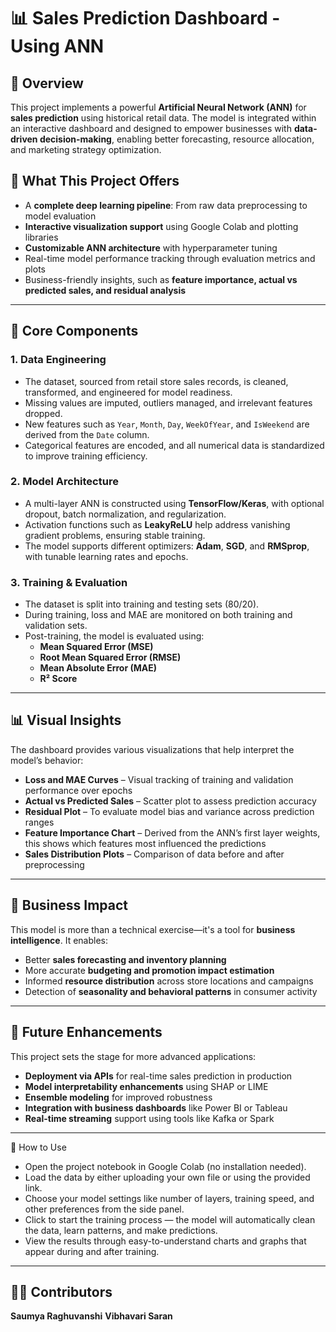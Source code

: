 
# 📊 Sales Prediction Dashboard - Using ANN 

## 🚀 Overview  
This project implements a powerful **Artificial Neural Network (ANN)** for **sales prediction** using historical retail data. The model is integrated within an interactive dashboard and designed to empower businesses with **data-driven decision-making**, enabling better forecasting, resource allocation, and marketing strategy optimization.

## 🔧 What This Project Offers  
- A **complete deep learning pipeline**: From raw data preprocessing to model evaluation  
- **Interactive visualization support** using Google Colab and plotting libraries  
- **Customizable ANN architecture** with hyperparameter tuning  
- Real-time model performance tracking through evaluation metrics and plots  
- Business-friendly insights, such as **feature importance, actual vs predicted sales, and residual analysis**

---

## 🧱 Core Components

### 1. **Data Engineering**
- The dataset, sourced from retail store sales records, is cleaned, transformed, and engineered for model readiness.
- Missing values are imputed, outliers managed, and irrelevant features dropped.
- New features such as `Year`, `Month`, `Day`, `WeekOfYear`, and `IsWeekend` are derived from the `Date` column.
- Categorical features are encoded, and all numerical data is standardized to improve training efficiency.

### 2. **Model Architecture**
- A multi-layer ANN is constructed using **TensorFlow/Keras**, with optional dropout, batch normalization, and regularization.
- Activation functions such as **LeakyReLU** help address vanishing gradient problems, ensuring stable training.
- The model supports different optimizers: **Adam**, **SGD**, and **RMSprop**, with tunable learning rates and epochs.

### 3. **Training & Evaluation**
- The dataset is split into training and testing sets (80/20).
- During training, loss and MAE are monitored on both training and validation sets.
- Post-training, the model is evaluated using:
  - **Mean Squared Error (MSE)**
  - **Root Mean Squared Error (RMSE)**
  - **Mean Absolute Error (MAE)**
  - **R² Score**

---

## 📊 Visual Insights
The dashboard provides various visualizations that help interpret the model’s behavior:

- **Loss and MAE Curves** – Visual tracking of training and validation performance over epochs  
- **Actual vs Predicted Sales** – Scatter plot to assess prediction accuracy  
- **Residual Plot** – To evaluate model bias and variance across prediction ranges  
- **Feature Importance Chart** – Derived from the ANN’s first layer weights, this shows which features most influenced the predictions  
- **Sales Distribution Plots** – Comparison of data before and after preprocessing

---

## 🧠 Business Impact
This model is more than a technical exercise—it's a tool for **business intelligence**. It enables:
- Better **sales forecasting and inventory planning**
- More accurate **budgeting and promotion impact estimation**
- Informed **resource distribution** across store locations and campaigns
- Detection of **seasonality and behavioral patterns** in consumer activity

---

## 🌱 Future Enhancements
This project sets the stage for more advanced applications:
- **Deployment via APIs** for real-time sales prediction in production
- **Model interpretability enhancements** using SHAP or LIME
- **Ensemble modeling** for improved robustness
- **Integration with business dashboards** like Power BI or Tableau
- **Real-time streaming** support using tools like Kafka or Spark

---

📁 How to Use
- Open the project notebook in Google Colab (no installation needed).
- Load the data by either uploading your own file or using the provided link.
- Choose your model settings like number of layers, training speed, and other preferences from the side panel.
- Click to start the training process — the model will automatically clean the data, learn patterns, and make predictions.
- View the results through easy-to-understand charts and graphs that appear during and after training.

---

## 👨‍💻 Contributors
**Saumya Raghuvanshi** 
**Vibhavari Saran**
